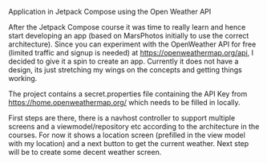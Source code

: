 Application in Jetpack Compose using the Open Weather API

After the Jetpack Compose course it was time to really learn and hence start developing an app (based on MarsPhotos initially to use the correct architecture). 
Since you can experiment with the OpenWeather API for free (limited traffic and signup is needed) at https://openweathermap.org/api, I decided to give it a spin to create an app. 
Currently it does not have a design, its just stretching my wings on the concepts and getting things working.

The project contains a secret.properties file containing the API Key from https://home.openweathermap.org/ which needs to be filled in locally. 

First steps are there, there is a navhost controller to support multiple screens and a viewmodel/repository etc according to the architecture in the courses. 
For now it shows a location screen (prefilled in the view model with my location) and a next button to get the current weather. Next step will be to create some decent weather screen.
